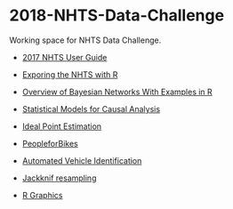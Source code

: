 # 2018-NHTS-Data-Challenge

Working space for NHTS Data Challenge.

- [2017 NHTS User Guide](https://nhts.ornl.gov/assets/2017UsersGuide.pdf)

- [Exporing the NHTS with R](https://rawgit.com/Westat-Transportation/summarizeNHTS/master/inst/tutorials/workshop/Workshop.html#(1))

- [Overview of Bayesian Networks With Examples in R](http://www.ucdenver.edu/academics/colleges/PublicHealth/Academics/departments/Biostatistics/WorkingGroups/Documents/Networks%20Presentation%20With%20Sachs%20-%20032317.pdf)

- [Statistical Models for Causal Analysis](http://web.mit.edu/teppei/www/teaching/Keio2016/01po.pdf)

- [Ideal Point Estimation](https://jrnold.github.io/bugs-examples-in-stan/legislators)

- [PeopleforBikes](http://peopleforbikes.org/our-work/statistics/statistics-category/?cat=participation-statistics)

- [Automated Vehicle Identification](https://www.mccarran.com/Business/Transportation/TaxiTNC)

- [Jackknif resampling](https://en.wikipedia.org/wiki/Jackknife_resampling)

- [R Graphics](https://www.r-graph-gallery.com/)
